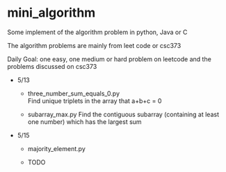 # mini_algorithm
Some implement of the algorithm problem in python, Java or C 

The algorithm problems are mainly from leet code or csc373

Daily Goal: one easy, one medium or hard problem on leetcode and the problems discussed on csc373


* 5/13 

    - three_number_sum_equals_0.py    
    Find unique triplets in the array that a+b+c = 0
    
    - subarray_max.py
    Find the contiguous subarray (containing at least one number) which has the largest sum

* 5/15
    
    - majority_element.py 

    - TODO
